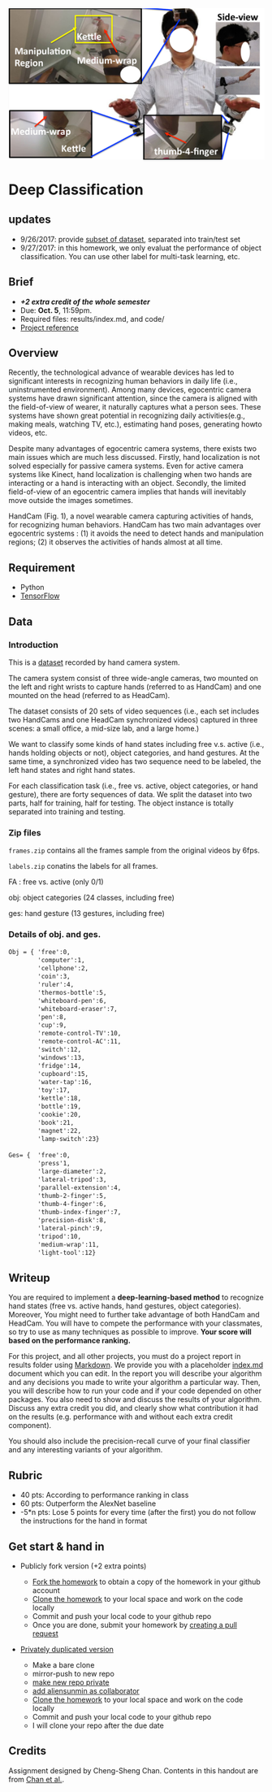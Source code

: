 <center>
<img src="README_files/overview.png" alt="overview" style="float:middle;">
</center>

# Deep Classification

## updates
- 9/26/2017: provide [subset of dataset](https://drive.google.com/drive/folders/0B3fKFm-j0RqeWGdXZUNRUkpybU0?usp=sharing), separated into train/test set
- 9/27/2017: in this homework, we only evaluat the performance of object classification. You can use other label for multi-task learning, etc.

## Brief
* ***+2 extra credit of the whole semester***
* Due: <b>Oct. 5</b>, 11:59pm.
* Required files: results/index.md, and code/
* [Project reference](http://aliensunmin.github.io/project/handcam/)


## Overview


Recently, the technological advance of wearable devices has led to significant interests in recognizing human behaviors in daily life (i.e., uninstrumented environment). Among many devices, egocentric camera systems have drawn significant attention, since the camera is aligned with the field-of-view of wearer, it naturally captures what a person sees. These systems have shown great potential in recognizing daily activities(e.g., making meals, watching TV, etc.), estimating hand poses, generating howto videos, etc.

Despite many advantages of egocentric camera systems, there exists two main issues which are much less discussed. Firstly, hand localization is not solved especially for passive camera systems. Even for active camera systems like Kinect, hand localization is challenging when two hands are interacting or a hand is interacting with an object. Secondly, the limited field-of-view of an egocentric camera implies that hands will inevitably move outside the images sometimes.
     
HandCam (Fig. 1), a novel wearable camera capturing activities of hands, for recognizing human behaviors. HandCam has two main advantages over egocentric systems : (1) it avoids the need to detect hands and manipulation regions; (2) it observes the activities of hands almost at all time.
     
## Requirement   

- Python
- [TensorFlow](https://github.com/tensorflow/tensorflow)

## Data

### Introduction

This is a [dataset](https://drive.google.com/drive/folders/0BwCy2boZhfdBdXdFWnEtNWJYRzQ) recorded by hand camera system.

The camera system consist of three wide-angle cameras, two mounted on the left and right wrists to
capture hands (referred to as HandCam) and one mounted on the head (referred to as HeadCam).

The dataset consists of 20 sets of video sequences (i.e., each set includes two HandCams and one
HeadCam synchronized videos) captured in three scenes: a small office, a mid-size lab, and a large home.)

We want to classify some kinds of hand states including free v.s. active (i.e., hands holding objects or not),
object categories, and hand gestures. At the same time, a synchronized video has two sequence need to be labeled,
the left hand states and right hand states.

For each classification task (i.e., free vs. active, object categories, or hand gesture), there are forty
sequences of data. We split the dataset into two parts, half for training, half for testing. The object instance is totally separated into training and testing.

### Zip files

`frames.zip` contains all the frames sample from the original videos by 6fps.

`labels.zip` conatins the labels for all frames.

FA : free vs. active (only 0/1)

obj: object categories (24 classes, including free)

ges: hand gesture (13 gestures, including free)


### Details of obj. and ges.

```
Obj = { 'free':0,
        'computer':1,
        'cellphone':2,
        'coin':3,
        'ruler':4,
        'thermos-bottle':5,
        'whiteboard-pen':6,
        'whiteboard-eraser':7,
        'pen':8,
        'cup':9,
        'remote-control-TV':10,
        'remote-control-AC':11,
        'switch':12,
        'windows':13,
        'fridge':14,
        'cupboard':15,
        'water-tap':16,
        'toy':17,
        'kettle':18,
        'bottle':19,
        'cookie':20,
        'book':21,
        'magnet':22,
        'lamp-switch':23}

Ges= {  'free':0,
        'press'1,
        'large-diameter':2,
        'lateral-tripod':3,
        'parallel-extension':4,
        'thumb-2-finger':5,
        'thumb-4-finger':6,
        'thumb-index-finger':7,
        'precision-disk':8,
        'lateral-pinch':9,
        'tripod':10,
        'medium-wrap':11,
        'light-tool':12}
```

## Writeup
    
You are required to implement a **deep-learning-based method** to recognize hand states (free vs. active hands, hand gestures, object categories). Moreover, You might need to further take advantage of both HandCam and HeadCam. You will have to compete the performance with your classmates, so try to use as many techniques as possible to improve. **Your score will based on the performance ranking.**

For this project, and all other projects, you must do a project report in results folder using [Markdown](https://help.github.com/articles/markdown-basics). We provide you with a placeholder [index.md](./results/index.md) document which you can edit. In the report you will describe your algorithm and any decisions you made to write your algorithm a particular way. Then, you will describe how to run your code and if your code depended on other packages. You also need to show and discuss the results of your algorithm. Discuss any extra credit you did, and clearly show what contribution it had on the results (e.g. performance with and without each extra credit component).

You should also include the precision-recall curve of your final classifier and any interesting variants of your algorithm.

## Rubric
<ul>
   <li> 40 pts: According to performance ranking in class </li>
	<li> 60 pts: Outperform the AlexNet baseline </li>
   <li> -5*n pts: Lose 5 points for every time (after the first) you do not follow the instructions for the hand in format </li> 
</ul> 

## Get start & hand in
* Publicly fork version (+2 extra points)
	- [Fork the homework](https://education.github.com/guide/forks) to obtain a copy of the homework in your github account
	- [Clone the homework](http://gitref.org/creating/#clone) to your local space and work on the code locally
	- Commit and push your local code to your github repo
	- Once you are done, submit your homework by [creating a pull request](https://help.github.com/articles/creating-a-pull-request)

* [Privately duplicated version](https://help.github.com/articles/duplicating-a-repository)
  - Make a bare clone
  - mirror-push to new repo
  - [make new repo private](https://help.github.com/articles/making-a-private-repository-public)
  - [add aliensunmin as collaborator](https://help.github.com/articles/adding-collaborators-to-a-personal-repository)
  - [Clone the homework](http://gitref.org/creating/#clone) to your local space and work on the code locally
  - Commit and push your local code to your github repo
  - I will clone your repo after the due date

## Credits
Assignment designed by Cheng-Sheng Chan. Contents in this handout are from <a href="https://drive.google.com/file/d/0BwCy2boZhfdBM0ZDTV9lZW1rZzg/view">Chan et al.</a>.
